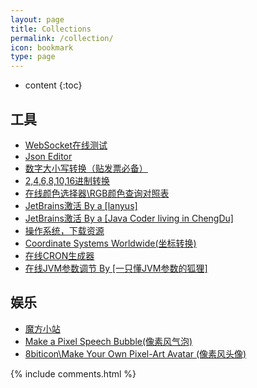 ```yaml
---
layout: page
title: Collections
permalink: /collection/
icon: bookmark
type: page
---
```


* content
{:toc}

## 工具
- [WebSocket在线测试](http://www.blue-zero.com/WebSocket)
- [Json Editor](https://jsoneditoronline.org)
- [数字大小写转换（贴发票必备）](https://daxie.supfree.net)
- [2,4,6,8,10,16进制转换](http://tool.oschina.net/hexconvert)
- [在线颜色选择器\RGB颜色查询对照表](http://www.atool9.com/colorpicker.php)
- [JetBrains激活 By a \[lanyus\]](http://idea.lanyus.com/)
- [JetBrains激活 By a \[Java Coder living in ChengDu\]](https://www.imsxm.com/jetbrains-license-server.html)
- [操作系统，下载资源](https://msdn.itellyou.cn/)
- [Coordinate Systems Worldwide(坐标转换)](http://epsg.io)
- [在线CRON生成器](http://cron.qqe2.com/)
- [在线JVM参数调节 By \[一只懂JVM参数的狐狸\]](http://xxfox.perfma.com/jvm/generate)

## 娱乐
- [魔方小站](http://www.rubik.com.cn/)
- [Make a Pixel Speech Bubble(像素风气泡)](https://pixelspeechbubble.com/)
- [8biticon\Make Your Own Pixel-Art Avatar (像素风头像)](https://8biticon.com/)

{% include comments.html %}
